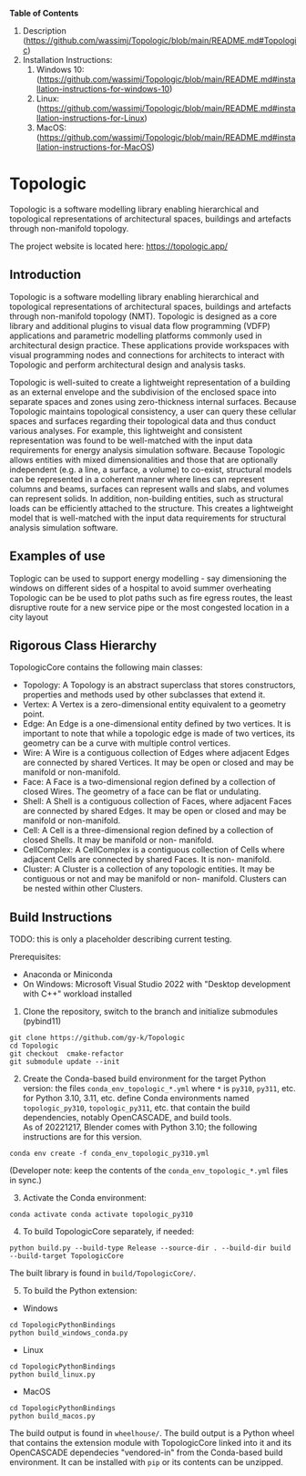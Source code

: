 **Table of Contents**

1. Description (https://github.com/wassimj/Topologic/blob/main/README.md#Topologic)
2. Installation Instructions:
     1. Windows 10: (https://github.com/wassimj/Topologic/blob/main/README.md#installation-instructions-for-windows-10)
     2. Linux: (https://github.com/wassimj/Topologic/blob/main/README.md#installation-instructions-for-Linux)
     3. MacOS: (https://github.com/wassimj/Topologic/blob/main/README.md#installation-instructions-for-MacOS)

# Topologic
Topologic is a software modelling library enabling hierarchical and topological representations of architectural spaces, buildings and artefacts through non-manifold topology.

The project website is located here: https://topologic.app/


## Introduction
Topologic is a software modelling library enabling hierarchical and topological representations of architectural spaces, buildings and artefacts through non-manifold topology (NMT). Topologic is designed as a core library and additional plugins to visual data flow programming (VDFP) applications and parametric modelling platforms commonly used in architectural design practice. These applications provide workspaces with visual programming nodes and connections for architects to interact with Topologic and perform architectural design and analysis tasks.

Topologic is well-suited to create a lightweight representation of a building as an external envelope and the subdivision of the enclosed space into separate spaces and zones using zero-thickness internal surfaces. Because Topologic maintains topological consistency, a user can query these cellular spaces and surfaces regarding their topological data and thus conduct various analyses. For example, this lightweight and consistent representation was found to be well-matched with the input data requirements for energy analysis simulation software. Because Topologic allows entities with mixed dimensionalities and those that are optionally independent (e.g. a line, a surface, a volume) to co-exist, structural models can be represented in a coherent manner where lines can represent columns and beams, surfaces can represent walls and slabs, and volumes can represent solids. In addition, non-building entities, such as structural loads can be efficiently attached to the structure. This creates a lightweight model that is well-matched with the input data requirements for structural analysis simulation software.

## Examples of use
Toplogic can be used to support energy modelling - say dimensioning the windows on different sides of a hospital to avoid summer overheating
Topologic can be be used to plot paths such as fire egress routes, the least disruptive route for a new service pipe or the most congested location in a city layout

## Rigorous Class Hierarchy
TopologicCore contains the following main classes:

* Topology: A Topology is an abstract superclass that stores constructors, properties and methods used by other subclasses that extend it.
* Vertex: A Vertex is a zero-dimensional entity equivalent to a geometry point.
* Edge: An Edge is a one-dimensional entity defined by two vertices. It is important to note that while a topologic edge is made of two vertices, its geometry can be a curve with multiple control vertices.
* Wire: A Wire is a contiguous collection of Edges where adjacent Edges are connected by shared Vertices. It may be open or closed and may be manifold or non-manifold.
* Face: A Face is a two-dimensional region defined by a collection of closed Wires. The geometry of a face can be flat or undulating.
* Shell: A Shell is a contiguous collection of Faces, where adjacent Faces are connected by shared Edges. It may be open or closed and may be manifold or non-manifold.
* Cell: A Cell is a three-dimensional region defined by a collection of closed Shells. It may be manifold or non- manifold.
* CellComplex: A CellComplex is a contiguous collection of Cells where adjacent Cells are connected by shared Faces. It is non- manifold.
* Cluster: A Cluster is a collection of any topologic entities. It may be contiguous or not and may be manifold or non- manifold. Clusters can be nested within other Clusters.

## Build Instructions
TODO: this is only a placeholder describing current testing.

Prerequisites:
 - Anaconda or Miniconda
 - On Windows: Microsoft Visual Studio 2022 with "Desktop development with C++" workload installed

1. Clone the repository, switch to the branch and initialize submodules (pybind11)
```
git clone https://github.com/gy-k/Topologic
cd Topologic
git checkout  cmake-refactor
git submodule update --init
```
2. Create the Conda-based build environment for the target Python version: the files `conda_env_topologic_*.yml` where `*` is `py310`, `py311`, etc. for Python 3.10, 3.11, etc. define Conda environments named `topologic_py310`, `topologic_py311`, etc. that contain the build dependencies, notably OpenCASCADE, and build tools.  
As of 20221217, Blender comes with Python 3.10; the following instructions are for this version.  
```
conda env create -f conda_env_topologic_py310.yml
```  
(Developer note: keep the contents of the `conda_env_topologic_*.yml` files in sync.)

3. Activate the Conda environment:
```
conda activate conda activate topologic_py310
```

4. To build TopologicCore separately, if needed:
```
python build.py --build-type Release --source-dir . --build-dir build --build-target TopologicCore
```
The built library is found in `build/TopologicCore/`.

5. To build the Python extension:
- Windows
```
cd TopologicPythonBindings
python build_windows_conda.py
```
- Linux
 ```
cd TopologicPythonBindings
python build_linux.py
```
- MacOS
```
cd TopologicPythonBindings
python build_macos.py
```

The build output is found in `wheelhouse/`.
The build output is a Python wheel that contains the extension module with TopologicCore linked into it and its OpenCASCADE dependecies "vendored-in" from the Conda-based build environment.  It can be installed with `pip` or its contents can be unzipped.